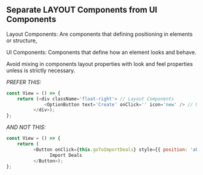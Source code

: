 
## **Separate LAYOUT Components from UI Components**

Layout Components: Are components that defining positioning in elements or structure, 

UI Components: Components that define how an element looks and behave. 

Avoid mixing in components layout properties with look and feel properties unless is strictly necessary.

*PREFER THIS:*

```javascript 1.8
const View = () => {
    return (<div className='float-right'> // Layout Components
              <OptionButton text='Create' onClick='' icon='new' /> // UI Components
          </div>);
};
```

*AND NOT THIS:*
```javascript 1.8
const View = () => {
    return (
          <Button onClick={this.goToImportDeals} style={{ position: 'absolute', right: '0px' }}>
                Import Deals
          </Button>);
};
```
